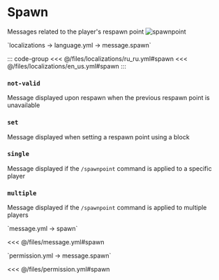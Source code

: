 # Spawn

Messages related to the player's respawn point
![spawnpoint](/spawnpoint.png)

[//]: # (localization)
<!--@include: @/parts/words.md#localization--> 
<!--@include: @/parts/words.md#path--> `localizations → language.yml → message.spawn`

<!--@include: @/parts/words.md#default--> 

::: code-group
<<< @/files/localizations/ru_ru.yml#spawn
<<< @/files/localizations/en_us.yml#spawn
:::

### `not-valid`

Message displayed upon respawn when the previous respawn point is unavailable

### `set`

Message displayed when setting a respawn point using a block

### `single`

Message displayed if the `/spawnpoint` command is applied to a specific player

### `multiple`

Message displayed if the `/spawnpoint` command is applied to multiple players

[//]: # (message.yml)
<!--@include: @/parts/words.md#setting-->
<!--@include: @/parts/words.md#path--> `message.yml → spawn`

<!--@include: @/parts/words.md#default-->
<<< @/files/message.yml#spawn

<!--@include: @/parts/enable.md-->
<!--@include: @/parts/destination.md-->
<!--@include: @/parts/sound.md-->

[//]: # (permission.yml)
<!--@include: @/parts/words.md#permission-->
<!--@include: @/parts/words.md#path--> `permission.yml → message.spawn`

<!--@include: @/parts/words.md#default-->
<<< @/files/permission.yml#spawn

<!--@include: @/parts/permission/permissionTier3.md-->
<!--@include: @/parts/permission/sound.md-->